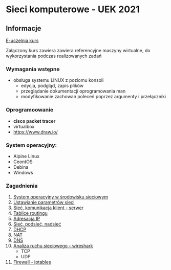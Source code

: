 # Sieci komputerowe - UEK 2021

## Informacje

[E-uczelnia kurs](https://e-uczelnia.uek.krakow.pl/course/view.php?id=16014)

Załączony kurs zawiera zawiera referencyjne maszyny wirtualne, do wykorzystania podczas realizowanych zadań 

### Wymagania wstępne

  * obsługa systemu LINUX z poziomu konsoli
    * edycja, podgląd, zapis plików
    * przeglądanie dokumentacji oprogramowania man
    * modyfikowanie zachowań poleceń poprzez argumenty i przełączniki

### Oprogramoowanie

  * **cisco packet tracer**
  * virtualbox
  * https://www.draw.io/


### System operacyjny:

 * Alpine Linux
 * CeontOS
 * Debina
 * Windows

### Zagadnienia

1. [System operacyjny w środowisku sieciowym](01-cwiczenia/system-operacyjny.md)
2. [Ustawianie parametrów sieci](02-cwiczenia/network-properties.md)
3. [Sieć, komunikacja klient - serwer](#)
4. [Tablice routingu](#)
5. [Adresacja IP](#)
6. [Sieć, podsieć, nadsieć](#)
7. [DHCP](#)
8. [NAT](#)
9. [DNS](#)
10. [Analiza ruchu sieciowego - wireshark](#)
    * TCP
    * UDP
11. [Firewall - iptables](#)

